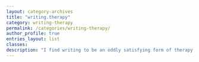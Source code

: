 ```yaml
---
layout: category-archives
title: "writing.therapy"
category: writing-therapy
permalink: /categories/writing-therapy/
author_profile: true
entries_layout: list
classes:
description: "I find writing to be an oddly satisfying form of therapy.  Kind of like cleaning out the fridge but also making a meal from the extracted ingredients.  Taking thoughts out of my head and assembling them into a piece to be consumed."
---
```

